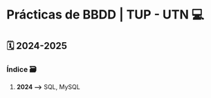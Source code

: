 <h1>Prácticas de BBDD | TUP - UTN 💻</h1>
<h2>🗓️ 2024-2025</h2>

<h3>Índice 🗃️</h3>

<ol>
    <li><strong>2024 --></strong> SQL, MySQL</li> 
</ol>
